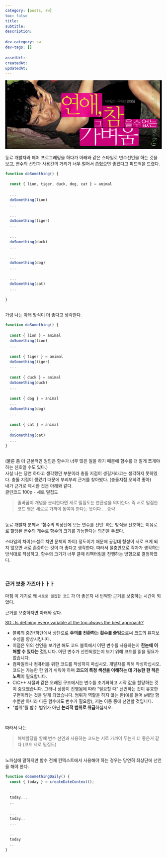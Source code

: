 ```yaml
---
category: [posts, sw]
toc: false
title:
subtitle:
description:

dev-category: sw
dev-tags: []

assetUrl:
createdAt:
updatedAt:
---
```


![이미지](/assets/posts/2022/04.08-1.png)

동료 개발자와 페어 프로그래밍을 하다가 아래와 같은 스타일로 변수선언을 하는 것을 보고, 변수의 선언과 사용간의 거리가 너무 멀어서 좁혔으면 좋겠다고 피드백을 드렸다.

```js
function doSomething() {

  const { lion, tiger, duck, dog, cat } = animal

  ...
  doSomething(lion)
  ...

  ...
  doSomething(tiger)
  ...

  ...
  doSomething(duck)
  ...

  ...
  doSomething(dog)
  ...

  ...
  doSomething(cat)
  ...

}
```

<br>
가령 나는 아래 방식이 더 좋다고 생각한다.

```js
function doSomething() {

  const { lion } = animal
  doSomething(lion)
  ...

  const { tiger } = animal
  doSomething(tiger)
  ...

  const { duck } = animal
  doSomething(duck)
  ...

  const { dog } = animal
  ...
  doSomething(dog)
  ...

  const { cat } = animal
  ...
  doSomething(cat)
  ...
}
```

<br>
(물론 좀 더 근본적인 원인은 함수가 너무 많은 일을 하기 때문에 함수를 더 잘게 쪼개야 하는 신호일 수도 있다.)

<br>
사실 나는 당연 하다고 생각했던 부분이라 충돌 지점이 생길거라고는 생각하지 못하였다. 충돌 지점이 생겼기 때문에 부랴부랴 근거를 찾아봤다. (충돌지점 오히려 좋아)

<br>
내가 근거로 제시한 것은 아래와 같다.

<br>
클린코드 100p - 세로 밀집도

> 줄바꿈이 개념을 분리한다면 세로 밀집도는 연관성을 의미한다. 즉 서로 밀집한 코드 행은 세로로 가까이 놓여야 한다는 뜻이다 … 중략

<br>
동료 개발자 분께서 `함수의 최상단에 모든 변수를 선언` 하는 방식을 선호하는 이유로 로 할당된 변수의 개수로 함수의 크기를 가늠한다는 의견을 주셨다.

스타일의 차이(소설로 치면 문체의 차이) 정도이기 때문에 공감대 형성이 서로 크게 되지 않으면 서로 존중하는 것이 더 좋다고 생각한다. 따라서 절충안으로 각자가 생각하는 방식대로 작성하고, 함수의 크기가 너무 클때 리팩터링을 진행하는 방향으로 결정하였다.

<br>

### 근거 보충 가즈아ㅏㅏㅏ

마침 이 계기로 왜 `세로로 밀집한 코드` 가 더 좋은지 내 빈약한 근거를 보충하는 시간이 되었다.

근거를 보충하자면 아래와 같다.

[SO : Is defining every variable at the top always the best approach?](https://stackoverflow.com/questions/5053073/is-defining-every-variable-at-the-top-always-the-best-approach)

- 블록의 중간\하단에서 상단으로 **주의를 전환하는 횟수를 줄임**으로써 코드의 유지보수성을 향상시킵니다.
- 이점은 위의 선언을 보기만 해도 코드 블록에서 어떤 변수를 사용하는지 **한눈에 이해할 수 있다는 것**입니다. 어떤 변수가 선언되었는지 보기 위해 코드를 읽을 필요가 없습니다.
- 컴파일러나 컴퓨터를 위한 코드를 작성하지 마십시오. 개발자를 위해 작성하십시오. 코드는 가능한 한 읽기 쉬워야 하며 **코드의 특정 섹션을 이해하는 데 가능한 한 적은 노력**이 필요합니다.
- C\C++ 시절과 같은 오래된 구조에서는 변수를 초기화하고 시작 값을 할당하는 것이 중요했습니다. 그러나 상황이 진행됨에 따라 “필요할 때” 선언하는 것이 유효한 구현이라는 것을 알게 되었습니다. 범위가 역할을 하지 않는 한(예를 들어 `a`해당 함수뿐만 아니라 다른 함수에도 변수가 필요함), 저는 이동 중에 선언할 것입니다.
- “범위“를 함수 범위가 아닌 **논리적 범위로 취급**하십시오.

<br>

따라서 나는

> 해체할당을 할때 변수 선언과 사용하는 코드는 서로 가까이 두는게 더 좋은거 같다 (코드 세로 밀집도)

<br>
노파심에 말하지만 함수 전체 컨텍스트에서 사용해야 하는 경우는 당연히 최상단에 선언을 해야 한다.

```jsx
function doSomethingDaily() {
  const { today } = createDateContext();

  ..
  today...
  ..

  ...
  today..
  ...

  ..
  today
  ..
}
```
